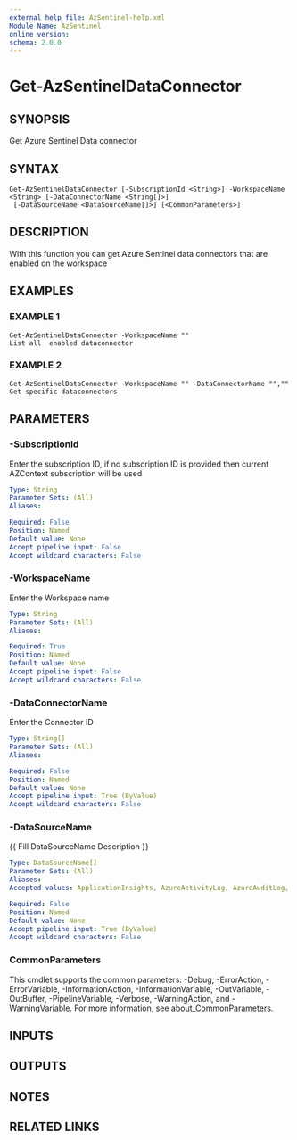 ```yaml
---
external help file: AzSentinel-help.xml
Module Name: AzSentinel
online version:
schema: 2.0.0
---
```


# Get-AzSentinelDataConnector

## SYNOPSIS
Get Azure Sentinel Data connector

## SYNTAX

```
Get-AzSentinelDataConnector [-SubscriptionId <String>] -WorkspaceName <String> [-DataConnectorName <String[]>]
 [-DataSourceName <DataSourceName[]>] [<CommonParameters>]
```

## DESCRIPTION
With this function you can get Azure Sentinel data connectors that are enabled on the workspace

## EXAMPLES

### EXAMPLE 1
```
Get-AzSentinelDataConnector -WorkspaceName ""
List all  enabled dataconnector
```

### EXAMPLE 2
```
Get-AzSentinelDataConnector -WorkspaceName "" -DataConnectorName "",""
Get specific dataconnectors
```

## PARAMETERS

### -SubscriptionId
Enter the subscription ID, if no subscription ID is provided then current AZContext subscription will be used

```yaml
Type: String
Parameter Sets: (All)
Aliases:

Required: False
Position: Named
Default value: None
Accept pipeline input: False
Accept wildcard characters: False
```

### -WorkspaceName
Enter the Workspace name

```yaml
Type: String
Parameter Sets: (All)
Aliases:

Required: True
Position: Named
Default value: None
Accept pipeline input: False
Accept wildcard characters: False
```

### -DataConnectorName
Enter the Connector ID

```yaml
Type: String[]
Parameter Sets: (All)
Aliases:

Required: False
Position: Named
Default value: None
Accept pipeline input: True (ByValue)
Accept wildcard characters: False
```

### -DataSourceName
{{ Fill DataSourceName Description }}

```yaml
Type: DataSourceName[]
Parameter Sets: (All)
Aliases:
Accepted values: ApplicationInsights, AzureActivityLog, AzureAuditLog, ChangeTrackingContentLocation, ChangeTrackingCustomPath, ChangeTrackingDataTypeConfiguration, ChangeTrackingDefaultRegistry, ChangeTrackingLinuxPath, ChangeTrackingPath, ChangeTrackingRegistry, ChangeTrackingServices, CustomLog, CustomLogCollection, DnsAnalytics, GenericDataSource, IISLogs, ImportComputerGroup, Itsm, LinuxChangeTrackingPath, LinuxPerformanceCollection, LinuxPerformanceObject, LinuxSyslog, LinuxSyslogCollection, NetworkMonitoring, Office365, SecurityCenterSecurityWindowsBaselineConfiguration, SecurityEventCollectionConfiguration, SecurityInsightsSecurityEventCollectionConfiguration, SecurityWindowsBaselineConfiguration, SqlDataClassification, WindowsEvent, WindowsPerformanceCounter, WindowsTelemetry

Required: False
Position: Named
Default value: None
Accept pipeline input: True (ByValue)
Accept wildcard characters: False
```

### CommonParameters
This cmdlet supports the common parameters: -Debug, -ErrorAction, -ErrorVariable, -InformationAction, -InformationVariable, -OutVariable, -OutBuffer, -PipelineVariable, -Verbose, -WarningAction, and -WarningVariable. For more information, see [about_CommonParameters](http://go.microsoft.com/fwlink/?LinkID=113216).

## INPUTS

## OUTPUTS

## NOTES

## RELATED LINKS
